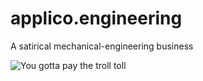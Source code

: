 applico.engineering
=====================

A satirical mechanical-engineering business

![You gotta pay the troll toll](https://media.giphy.com/media/CF1PeWOAv68la/giphy.gif)